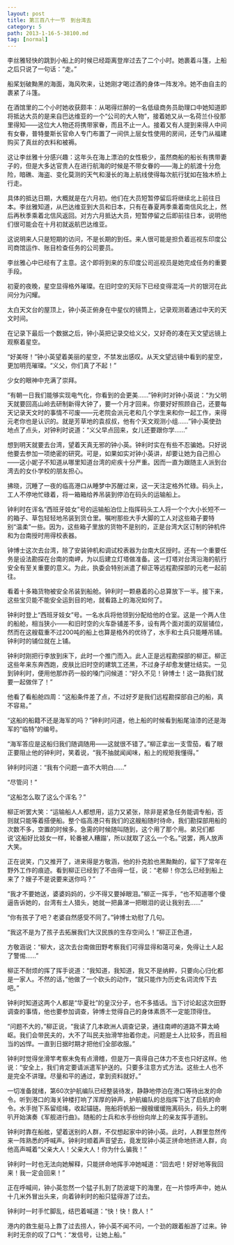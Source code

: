 ```yaml
---
layout: post
title: 第三百八十一节　到台湾去
category: 5
path: 2013-1-16-5-38100.md
tag: [normal]
---
```


李丝雅轻快的跳到小船上的时候已经距离登岸过去了二个小时。她裹着斗篷，上船之后只说了一句话：“走。”

船桨划破黝黑的海面，海风吹来，让她刚才喝过酒的身体一阵发冷。她不由自主的裹紧了斗篷。

在酒馆里的二个小时她收获颇丰：从喝得烂醉的一名低级商务员助理口中她知道即将抵达大员的是来自巴达维亚的一个“公司的大人物”，接着她又从一名荷兰仆役那里得知――这位大人物还将携带家眷，而且不止一人。接着又有人提到来得人中间有女眷，普特曼斯长官命人专门布置了一间供上层女性使用的房间，还专门从福建购买了真丝的衣料和被褥。

这让李丝雅十分感兴趣：这年头在海上漂泊的女性极少，虽然商船的船长有携带妻子的，但是大多达官贵人在进行航海的时候是不带女眷的――海上的航渡十分危险，暗礁、海盗、变化莫测的天气和漫长的海上航线使得每次航行犹如在独木桥上行走。

具体的抵达日期，大概就是在六月初。他们在大员短暂停留后将继续北上前往日本。李丝雅知道，从巴达维亚到大员和日本，只有在春夏两季乘着南信风北上，然后再秋季乘着北信风返回。对方六月抵达大员，短暂停留之后即前往日本，说明他们很可能会在十月初就返航巴达维亚。

这说明来人只是短期的访问，不是长期的到任。来人很可能是担负着巡视东印度公司商馆运作、账目检查任务的公司要员。

李丝雅心中已经有了主意。这个即将到来的东印度公司巡视员是她完成任务的重要手段。

初夏的夜晚，星空显得格外璀璨。在旧时空的天际下已经变得混沌一片的银河在此间分为闪耀。

太白天文台的屋顶上，钟小英正俯身在中星仪的镜筒上，记录观测着通过中天的天文时间。

在记录下最后一个数据之后，钟小英把记录交给义父，又好奇的凑在天文望远镜上观察着星空。

“好美呀！”钟小英望着美丽的星空，不禁发出感叹。从天文望远镜中看到的星空，更加明亮璀璨。“义父，你们真了不起！”

少女的眼神中充满了崇拜。

“有朝一日我们能够实现电气化，你看到的会更美……”钟利时对钟小英说：“为父明天就要回高山岭去研制新得大钟了，要一个月才回来。你要好好照顾自己，还要每天记录天文时的事情不可废――元老院会派元老和几个学生来和你一起工作，来得元老你也是认识的。就是芳草地的袁叔叔，他有个天文观测小组……”钟小英使劲地点了点头，对钟利时说道：“义父早点回来，女儿还要跟你学……”

想到明天就要去台湾，望着天真无邪的钟小英。钟利时实在有些不忍骗她。只好说他要去参加一项绝密的研究。可是，如果如实对钟小英讲，却要让她为自己担心――这小妮子不知道从哪里知道台湾的疟疾十分严重。因而一直为跟随主人派到台湾去的女仆学校的朋友担心。

拂晓，沉睡了一夜的临高港口从睡梦中苏醒过来，这一天注定格外忙碌。码头上，工人不停地忙碌着，将一箱箱给养吊装到停泊在码头的运输船上。

钟利时在诨名“西班牙妓女”号的运输船泊位上指挥码头工人将一个个大小长短不一的箱子、草包轻轻地吊装到货仓里。嘱咐那些大手大脚的工人对这些箱子要特别“温柔”一些。因为，这些箱子里放的货物不是别的，正是台湾大区订制的钟机件和为台南授时用得校表器。

钟博士这次去台湾，除了安装钟机和调试校表器为台南大区授时。还有一个重要任务是设法勘探在台南的南岬，为以后建立灯塔做准备。这一灯塔对台湾沿海的航行安全有至关重要的意义。为此，执委会特别派遣了柳正等远程勘探部的元老一起前往。

看着十多箱货物被安全吊装到船舱。钟利时一颗悬着的心总算放下一半。接下来，这些宝贝能不能安全运到目的地，就看路上的海况如何了。

钟利时登上“西班牙妓女”号。一名水兵将他领到分配给他的仓室。这是一个两人住的船舱，相当狭小――和旧时空的火车卧铺差不多，设有两个面对面的双层铺位，然而在这艘载重不过200吨的船上也算是格外的优待了，水手和士兵只能睡吊铺。钟利时的铺位就在上铺。

钟利时刚把行李放到床下，此时一个推门而入。此人正是远程勘探部的柳正。柳正这些年来东奔西跑，皮肤比旧时空的建筑工还黑，不过身子却愈发健壮结实。一见到钟利时，便用他那炸药一般的嗓门问候道：“好久不见！钟博士！这一路我们就要一起做伴了！”

他看了看船舱四周：“这船条件差了点，不过好歹是我们远程勘探部自己的船，真不容易。”

“这船的船籍不还是海军的吗？”钟利时问道，他上船的时候看到船尾油漆的还是海军的“临特”的编号。

“海军答应是这船归我们随调随用――这就很不错了。”柳正拿出一支雪茄，看了眼正要阻止他的钟利时，笑着说，“我不抽就闻闻味，船上的规矩我懂得。”

钟利时问道：“我有个问题一直不大明白……”

“尽管问！”

“这船怎么取了这么个诨名？”

柳正听罢大笑：“运输船人人都想用，运力又紧张，除非是紧急任务能调专船，否则就只能等着搭便船。整个临高港只有我们的这艘船随时待命，我们勘探部用船的次数不多，空置的时候多。急需的时候随叫随到，这个用了那个用。弟兄们都说‘这船好比妓女一样，轮番被人糟蹋’，所以就取了这么一个名。”说罢，两人放声大笑。

正在说笑，门又推开了，进来得是方敬涵，他的扑克脸也黑黝黝的，留下了常年在野外工作的痕迹。看到柳正已经到了不由得一怔，说：“老柳！你怎么已经到船上来了？嫂子不是说要来送你吗？”

“我才不要她送，婆婆妈妈的，少不得又要掉眼泪。”柳正一挥手，“也不知道哪个傻逼告诉她的，台湾有土人猎头，她就一把鼻涕一把眼泪的说让我别去……”

“你有孩子了吧？老婆自然感受不同了。”钟博士劝慰了几句。

“我这不是为了孩子去拓展我们大汉民族的生存空间么！”柳正正色道，

方敬涵说：“柳大，这次去台南做田野考察我们可得显得和蔼可亲，免得让土人起了警惕……”

柳正不耐烦的挥了挥手说道：“我知道，我知道，我又不是纳粹，只要向心归化都是一家人。不然的话，”他做了一个砍头的动作，“就只能作为历史名词流传下去吧。”

钟利时知道这两个人都是“华夏社”的皇汉分子，也不多插话。当下讨论起这次田野调查的事情，他也要参加调查，钟博士觉得自己的身体素质不一定能顶得住。

“问题不大的，”柳正说，“我读了几本欧洲人调查记录，通往南岬的道路不算太崎岖。我们会带民夫的，大不了叫民夫抬滑竿抬着你走。问题是土人比较多，而且相当的凶悍。一直到日据时期才把他们全部收服。”

钟利时觉得坐滑竿考察未免有点滑稽，但是万一真得自己体力不支也只好这样。他说：“安全上，我们肯定要请派遣军护送的。只要多注意方式方法。这些土人也不是完全不讲理。尽量和平的通过，拿到资料就好。”

一切准备就绪，第60次护航编队已经整装待发，静静地停泊在港口等待出发的命令。听到港口的海关钟楼打响了浑厚的钟声，护航编队的总指挥下达了启航的命令。水手抛下系留缆绳，收起锚链。拖船将帆船一艘艘缓缓拖离码头，码头上的喇叭开始演奏《军舰进行曲》。随船的士兵和水手纷纷向岸上的亲友挥手道别。

钟利时靠在船舷，望着送别的人群，不仅想起家中的钟小英。此时，人群里忽然传来一阵熟悉的呼喊声。钟利时顺着声音望去，竟发现钟小英正拼命地挤进人群，向他高声喊着“父亲大人！父亲大人！你为什么骗我！”

钟利时一时也无法向她解释，只能拼命地挥手冲她喊道：“回去吧！好好地等我回来！我一定会回来！”

正在呼喊间，钟小英忽然一个猛子扎到了防波堤下的海里，在一片惊呼声中，她从十几米外冒出头来，向着钟利时的船只猛得游了过去。

钟利时一时手忙脚乱，结巴着喊道：“快！快！救人！”

港内的救生艇马上靠了过去捞人，钟小英不闻不问，一个劲的跟着船游了过来。钟利时无奈的叹了口气：“发信号，让她上船。”
